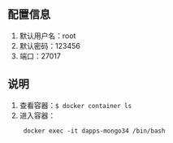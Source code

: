 ## 配置信息

1. 默认用户名：root
2. 默认密码：123456
3. 端口：27017

## 说明
1. 查看容器：```$ docker container ls```
2. 进入容器：
   ```
    docker exec -it dapps-mongo34 /bin/bash
   ```



